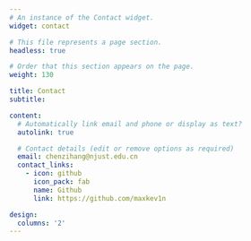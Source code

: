 ```yaml
---
# An instance of the Contact widget.
widget: contact

# This file represents a page section.
headless: true

# Order that this section appears on the page.
weight: 130

title: Contact
subtitle:

content:
  # Automatically link email and phone or display as text?
  autolink: true

  # Contact details (edit or remove options as required)
  email: chenzihang@njust.edu.cn
  contact_links:
    - icon: github
      icon_pack: fab
      name: Github
      link: https://github.com/maxkev1n

design:
  columns: '2'
---
```

